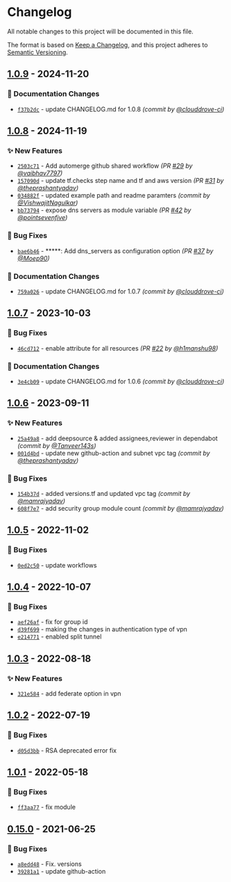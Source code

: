 # Changelog
All notable changes to this project will be documented in this file.

The format is based on [Keep a Changelog](https://keepachangelog.com/en/1.0.0/),
and this project adheres to [Semantic Versioning](https://semver.org/spec/v2.0.0.html).

## [1.0.9] - 2024-11-20
### :memo: Documentation Changes
- [`f37b2dc`](https://github.com/clouddrove/terraform-aws-client-vpn/commit/f37b2dcc7e24430f237aeeee3699a295daf366ec) - update CHANGELOG.md for 1.0.8 *(commit by [@clouddrove-ci](https://github.com/clouddrove-ci))*


## [1.0.8] - 2024-11-19
### :sparkles: New Features
- [`2503c71`](https://github.com/clouddrove/terraform-aws-client-vpn/commit/2503c7185b1be07292a0aa6c21a2b0ee8856760a) - Add automerge github shared workflow *(PR [#29](https://github.com/clouddrove/terraform-aws-client-vpn/pull/29) by [@vaibhav7797](https://github.com/vaibhav7797))*
- [`157090d`](https://github.com/clouddrove/terraform-aws-client-vpn/commit/157090d9fa98621648a657cf1a6b3890211557ff) - update tf.checks step name and tf and aws version *(PR [#31](https://github.com/clouddrove/terraform-aws-client-vpn/pull/31) by [@theprashantyadav](https://github.com/theprashantyadav))*
- [`034882f`](https://github.com/clouddrove/terraform-aws-client-vpn/commit/034882f4cde5df144ebeea7364be6f0509b6837a) - updated example path and readme paramters *(commit by [@VishwajitNagulkar](https://github.com/VishwajitNagulkar))*
- [`bb73794`](https://github.com/clouddrove/terraform-aws-client-vpn/commit/bb73794bb657e16e3f5c8e3e89999f4fa0847d57) - expose dns servers as module variable *(PR [#42](https://github.com/clouddrove/terraform-aws-client-vpn/pull/42) by [@pointsevenfive](https://github.com/pointsevenfive))*

### :bug: Bug Fixes
- [`bae6b46`](https://github.com/clouddrove/terraform-aws-client-vpn/commit/bae6b46935b1809f552e64bba905ffb10b80d8d0) - *****: Add dns_servers as configuration option *(PR [#37](https://github.com/clouddrove/terraform-aws-client-vpn/pull/37) by [@Moep90](https://github.com/Moep90))*

### :memo: Documentation Changes
- [`759a026`](https://github.com/clouddrove/terraform-aws-client-vpn/commit/759a026996a2caf355150c40b99a1c3cbf0364be) - update CHANGELOG.md for 1.0.7 *(commit by [@clouddrove-ci](https://github.com/clouddrove-ci))*


## [1.0.7] - 2023-10-03
### :bug: Bug Fixes
- [`46cd712`](https://github.com/clouddrove/terraform-aws-client-vpn/commit/46cd7123404d4e817ee6b3f44e719c90dadb8f82) - enable attribute for all resources *(PR [#22](https://github.com/clouddrove/terraform-aws-client-vpn/pull/22) by [@h1manshu98](https://github.com/h1manshu98))*

### :memo: Documentation Changes
- [`3e4cb09`](https://github.com/clouddrove/terraform-aws-client-vpn/commit/3e4cb097c3df86354e032318b7c97bbf646025f9) - update CHANGELOG.md for 1.0.6 *(commit by [@clouddrove-ci](https://github.com/clouddrove-ci))*


## [1.0.6] - 2023-09-11
### :sparkles: New Features
- [`25a49a8`](https://github.com/clouddrove/terraform-aws-client-vpn/commit/25a49a82ce501af6a72158b0a537c9b2c7e4c3ad) - add deepsource & added assignees,reviewer in dependabot *(commit by [@Tanveer143s](https://github.com/Tanveer143s))*
- [`001d4bd`](https://github.com/clouddrove/terraform-aws-client-vpn/commit/001d4bd622b42b966af111ec89d959ce599c51d7) - update new github-action and subnet vpc tag *(commit by [@theprashantyadav](https://github.com/theprashantyadav))*

### :bug: Bug Fixes
- [`154b37d`](https://github.com/clouddrove/terraform-aws-client-vpn/commit/154b37dbf9d0ecf032995fa2d26eba4a690e22a0) - added versions.tf and updated vpc tag *(commit by [@mamrajyadav](https://github.com/mamrajyadav))*
- [`608f7e7`](https://github.com/clouddrove/terraform-aws-client-vpn/commit/608f7e775ffa65faa71668877252ee865020db37) - add security group module count *(commit by [@mamrajyadav](https://github.com/mamrajyadav))*


## [1.0.5] - 2022-11-02
### :bug: Bug Fixes
- [`0ed2c50`](https://github.com/clouddrove/terraform-aws-client-vpn/commit/0ed2c503a1165c18818967420f7e0c9d2abafe50) - update workflows


## [1.0.4] - 2022-10-07
### :bug: Bug Fixes
- [`aef26af`](https://github.com/clouddrove/terraform-aws-client-vpn/commit/aef26af5cc689334af836fee4e67867df5d55e39) - fix for group id
- [`d39f699`](https://github.com/clouddrove/terraform-aws-client-vpn/commit/d39f69996c7a56b178bf8716ef4c638351447c8f) - making the changes in authentication type of vpn
- [`e214771`](https://github.com/clouddrove/terraform-aws-client-vpn/commit/e214771c47100afa6412f065fdf787f89195a6cd) - enabled split tunnel

## [1.0.3] - 2022-08-18
### :sparkles: New Features
- [`321e584`](https://github.com/clouddrove/terraform-aws-client-vpn/commit/321e584cab3e59adb9cfd7836110af8ea6ade818) - add federate option in vpn

## [1.0.2] - 2022-07-19
### :bug: Bug Fixes
- [`d05d3bb`](https://github.com/clouddrove/terraform-aws-client-vpn/commit/d05d3bb23da80c8658bcbacf8c8aaec6072d73be) - RSA deprecated error fix

## [1.0.1] - 2022-05-18
### :bug: Bug Fixes
- [`ff3aa77`](https://github.com/clouddrove/terraform-aws-client-vpn/commit/ff3aa774b739dfc9339f8d5a6c3c76f1a6e004d8) - fix module


## [0.15.0] - 2021-06-25
### :bug: Bug Fixes
- [`a8edd48`](https://github.com/clouddrove/terraform-aws-client-vpn/commit/a8edd4813580d87a34b7509042f0d3c534ee2d7f) - Fix. versions
- [`39281a1`](https://github.com/clouddrove/terraform-aws-client-vpn/commit/39281a154263333b24d63204b0e61626306d5f1e) - update github-action



[0.15.0]: https://github.com/clouddrove/terraform-aws-client-vpn/compare/0.15.0...master
[1.0.1]: https://github.com/clouddrove/terraform-aws-client-vpn/compare/1.0.1...master
[1.0.2]: https://github.com/clouddrove/terraform-aws-client-vpn/compare/1.0.2...master
[1.0.3]: https://github.com/clouddrove/terraform-aws-client-vpn/compare/1.0.3...master
[1.0.4]: https://github.com/clouddrove/terraform-aws-client-vpn/compare/1.0.4...master
[1.0.5]: https://github.com/clouddrove/terraform-aws-client-vpn/compare/1.0.5...master
[1.0.6]: https://github.com/clouddrove/terraform-aws-client-vpn/compare/1.0.5...1.0.6
[1.0.7]: https://github.com/clouddrove/terraform-aws-client-vpn/compare/1.0.6...1.0.7
[1.0.8]: https://github.com/clouddrove/terraform-aws-client-vpn/compare/1.0.7...1.0.8
[1.0.9]: https://github.com/clouddrove/terraform-aws-client-vpn/compare/1.0.8...1.0.9

